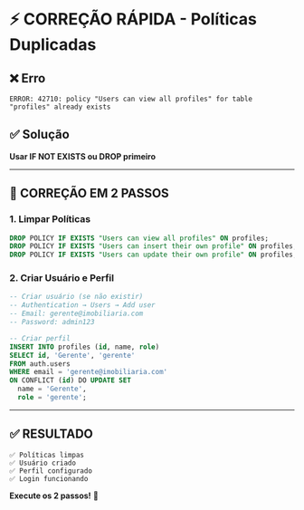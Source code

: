 # ⚡ CORREÇÃO RÁPIDA - Políticas Duplicadas

## ❌ Erro
```
ERROR: 42710: policy "Users can view all profiles" for table "profiles" already exists
```

## ✅ Solução
**Usar IF NOT EXISTS ou DROP primeiro**

---

## 🚀 CORREÇÃO EM 2 PASSOS

### **1. Limpar Políticas**
```sql
DROP POLICY IF EXISTS "Users can view all profiles" ON profiles;
DROP POLICY IF EXISTS "Users can insert their own profile" ON profiles;
DROP POLICY IF EXISTS "Users can update their own profile" ON profiles;
```

### **2. Criar Usuário e Perfil**
```sql
-- Criar usuário (se não existir)
-- Authentication → Users → Add user
-- Email: gerente@imobiliaria.com
-- Password: admin123

-- Criar perfil
INSERT INTO profiles (id, name, role)
SELECT id, 'Gerente', 'gerente'
FROM auth.users
WHERE email = 'gerente@imobiliaria.com'
ON CONFLICT (id) DO UPDATE SET
  name = 'Gerente',
  role = 'gerente';
```

---

## ✅ RESULTADO
```
✅ Políticas limpas
✅ Usuário criado
✅ Perfil configurado
✅ Login funcionando
```

**Execute os 2 passos!** 🚀





